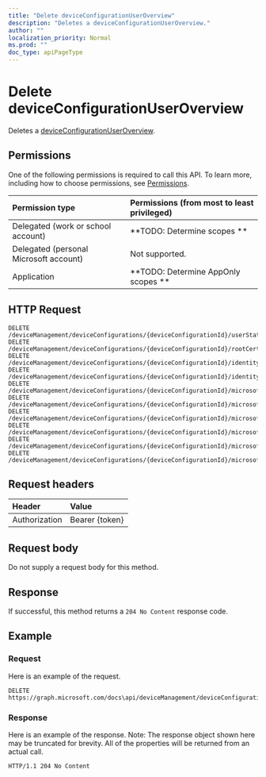```yaml
---
title: "Delete deviceConfigurationUserOverview"
description: "Deletes a deviceConfigurationUserOverview."
author: ""
localization_priority: Normal
ms.prod: ""
doc_type: apiPageType
---
```


# Delete deviceConfigurationUserOverview

Deletes a [deviceConfigurationUserOverview](../resources/deviceconfigurationuseroverview.md).

## Permissions
One of the following permissions is required to call this API. To learn more, including how to choose permissions, see [Permissions](/concepts/permissions-reference.md).

|Permission type|Permissions (from most to least privileged)|
|:---|:---|
|Delegated (work or school account)|**TODO: Determine scopes **|
|Delegated (personal Microsoft account)|Not supported.|
|Application|**TODO: Determine AppOnly scopes **|

## HTTP Request
<!-- {
  "blockType": "ignored"
}
-->
``` http
DELETE /deviceManagement/deviceConfigurations/{deviceConfigurationId}/userStatusOverview
DELETE /deviceManagement/deviceConfigurations/{deviceConfigurationId}/rootCertificate/userStatusOverview
DELETE /deviceManagement/deviceConfigurations/{deviceConfigurationId}/identityCertificate/userStatusOverview
DELETE /deviceManagement/deviceConfigurations/{deviceConfigurationId}/identityCertificate/rootCertificate/userStatusOverview
DELETE /deviceManagement/deviceConfigurations/{deviceConfigurationId}/microsoft.graph.iosScepCertificateProfile/rootCertificate/userStatusOverview
DELETE /deviceManagement/deviceConfigurations/{deviceConfigurationId}/microsoft.graph.windowsPhone81VpnConfiguration/identityCertificate/userStatusOverview
DELETE /deviceManagement/deviceConfigurations/{deviceConfigurationId}/microsoft.graph.macOSWiredNetworkConfiguration/rootCertificateForServerValidation/userStatusOverview
DELETE /deviceManagement/deviceConfigurations/{deviceConfigurationId}/microsoft.graph.macOSWiredNetworkConfiguration/identityCertificateForClientAuthentication/userStatusOverview
DELETE /deviceManagement/deviceConfigurations/{deviceConfigurationId}/microsoft.graph.windowsWifiEnterpriseEAPConfiguration/identityCertificateForClientAuthentication/userStatusOverview
DELETE /deviceManagement/deviceConfigurations/{deviceConfigurationId}/microsoft.graph.windowsWifiEnterpriseEAPConfiguration/rootCertificatesForServerValidation/{windows81TrustedRootCertificateId}/userStatusOverview
```

## Request headers
|Header|Value|
|:---|:---|
|Authorization|Bearer {token}|

## Request body
Do not supply a request body for this method.

## Response
If successful, this method returns a `204 No Content` response code.

## Example

### Request
Here is an example of the request.
<!-- {
  "blockType": "request",
  "name": "delete_deviceconfigurationuseroverview"
}
-->
``` http
DELETE https://graph.microsoft.com/docs\api/deviceManagement/deviceConfigurations/{deviceConfigurationId}/userStatusOverview
```

### Response
Here is an example of the response. Note: The response object shown here may be truncated for brevity. All of the properties will be returned from an actual call.
<!-- {
  "blockType": "response",
  "truncated": true
}
-->
``` http
HTTP/1.1 204 No Content
```


